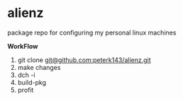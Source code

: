 alienz
======

package repo for configuring my personal linux machines

**WorkFlow**  
1. git clone [git@github.com:peterk143/alienz.git](git@github.com:peterk143/alienz.git)  
2. make changes  
3. dch -i   
4. build-pkg  
5. profit  
